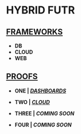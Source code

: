 # HYBRID FUTR 

## [FRAMEWORKS](https://github.com/jfremzrai/hybrid-futr/tree/main/FRAMEWORKS)

- **DB**
- **CLOUD**
- **WEB**


## [PROOFS](https://github.com/jfremzrai/hybrid-futr/tree/main/PROOFS)

- **ONE | *[DASHBOARDS](https://github.com/jfremzrai/hybrid-futr/tree/main/PROOFS/ONE)***

- **TWO | *[CLOUD](https://github.com/jfremzrai/hybrid-futr/tree/main/PROOFS/TWO)***

- **THREE | *COMING SOON***

- **FOUR | *COMING SOON***